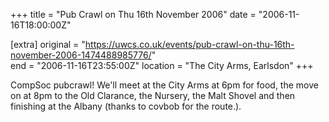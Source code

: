 +++
title = "Pub Crawl on Thu 16th November 2006"
date = "2006-11-16T18:00:00Z"

[extra]
original = "https://uwcs.co.uk/events/pub-crawl-on-thu-16th-november-2006-1474488985776/"    
end = "2006-11-16T23:55:00Z"
location = "The City Arms, Earlsdon"
+++

CompSoc pubcrawl\! We'll meet at the City Arms at 6pm for food, the move on at 8pm to the Old Clarance, the Nursery, the Malt Shovel and then finishing at the Albany (thanks to covbob for the route.).

